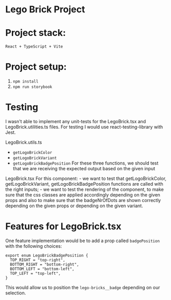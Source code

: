 # Lego Brick Project

# Project stack:
`React + TypeScript + Vite`

# Project setup:
1. `npm install`
2. `npm run storybook`

# Testing
I wasn't able to implement any unit-tests for the LegoBrick.tsx and LegoBrick.utilities.ts files.
For testing I would use react-testing-library with Jest.

LegoBrick.utils.ts
  - `getLogoBrickColor`
  - `getLogoBrickVariant`
  - `getLogoBrickBadgePosition`
  For these three functions, we should test that we are receiving the expected output based on the given input

LegoBrick.tsx
  For this component:
    - we want to test that getLogoBrickColor, getLogoBrickVariant, getLogoBrickBadgePosition functions are called with the right inputs;
    - we want to test the rendering of the component, to make sure that the css classes are applied accordingly depending on the given props and also to make sure that the badgeNrOfDots are shown correctly depending on the given props or depending on the given variant.

# Features for LegoBrick.tsx
One feature implementation would be to add a prop called `badgePosition` with the following choices:
```
export enum LegoBrickBadgePosition {
  TOP_RIGHT = "top-right",
  BOTTOM_RIGHT = "bottom-right",
  BOTTOM_LEFT = "bottom-left",
  TOP_LEFT = "top-left",
}
```
This would allow us to position the `lego-bricks__badge` depending on our selection.

